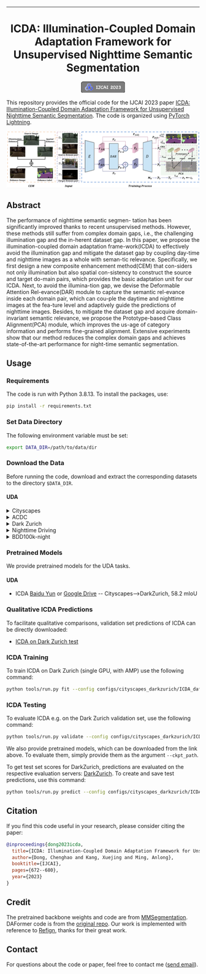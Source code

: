  ---

<div align="center">    
 
# ICDA: Illumination-Coupled Domain Adaptation Framework for Unsupervised Nighttime Semantic Segmentation

[<img src="docs/icon.png" style="zoom:20%">](https://www.ijcai.org/proceedings/2023/75) 

</div>

This repository provides the official code for the IJCAI 2023 paper [ICDA: Illumination-Coupled Domain Adaptation Framework for Unsupervised Nighttime Semantic Segmentation](https://www.ijcai.org/proceedings/2023/0075.pdf). The code is organized using [PyTorch Lightning](https://github.com/Lightning-AI/lightning). 

<img src="./docs/method.png" width="900"/>

## Abstract

The performance of nighttime semantic segmen-
tation has been significantly improved thanks to recent unsupervised methods. However, these methods still suffer from complex domain gaps, i.e., the challenging illumination gap and the in-herent dataset gap. In this paper, we propose the illumination-coupled domain adaptation frame-work(ICDA) to effectively avoid the illumination gap and mitigate the dataset gap by coupling day-time and nighttime images as a whole with seman-tic relevance. Specifically, we first design a new composite enhancement method(CEM) that con-siders not only illumination but also spatial con-sistency to construct the source and target do-main pairs, which provides the basic adaptation unit for our ICDA. Next, to avoid the illumina-tion gap, we devise the Deformable Attention Rel-evance(DAR) module to capture the semantic rel-evance inside each domain pair, which can cou-ple the daytime and nighttime images at the fea-ture level and adaptively guide the predictions of nighttime images. Besides, to mitigate the dataset gap and acquire domain-invariant semantic relevance, we propose the Prototype-based Class Alignment(PCA) module, which improves the us-age of category information and performs fine-grained alignment. Extensive experiments show that our method reduces the complex domain gaps and achieves state-of-the-art performance for night-time semantic segmentation.


## Usage
### Requirements

The code is run with Python 3.8.13. To install the packages, use:
```bash
pip install -r requirements.txt
```

### Set Data Directory

The following environment variable must be set:
```bash
export DATA_DIR=/path/to/data/dir
```

### Download the Data

Before running the code, download and extract the corresponding datasets to the directory `$DATA_DIR`.

#### UDA
<details>
  <summary>Cityscapes</summary>
  
  Download leftImg8bit_trainvaltest.zip and gt_trainvaltest.zip from [here](https://www.cityscapes-dataset.com/downloads/) and extract them to `$DATA_DIR/Cityscapes`.

  ```
  $DATA_DIR
  ├── Cityscapes
  │   ├── leftImg8bit
  │   │   ├── train
  │   │   ├── val
  │   ├── gtFine
  │   │   ├── train
  │   │   ├── val
  ├── ...
  ```
  Afterwards, run the preparation script:
  ```bash
  python tools/convert_cityscapes.py $DATA_DIR/Cityscapes
  ```
</details>

<details>
  <summary>ACDC</summary>
  
  Download rgb_anon_trainvaltest.zip and gt_trainval.zip from [here](https://acdc.vision.ee.ethz.ch/download) and extract them to `$DATA_DIR/ACDC`.

  ```
  $DATA_DIR
  ├── ACDC
  │   ├── rgb_anon
  │   │   ├── fog
  │   │   ├── night
  │   │   ├── rain
  │   │   ├── snow
  │   ├── gt
  │   │   ├── fog
  │   │   ├── night
  │   │   ├── rain
  │   │   ├── snow
  ├── ...
  ```
</details>

<details>
  <summary>Dark Zurich</summary>
  
  Download Dark_Zurich_train_anon.zip, Dark_Zurich_val_anon.zip, and Dark_Zurich_test_anon_withoutGt.zip from [here](https://www.trace.ethz.ch/publications/2019/GCMA_UIoU/) and extract them to `$DATA_DIR/DarkZurich`.

  ```
  $DATA_DIR
  ├── DarkZurich
  │   ├── rgb_anon
  │   │   ├── train
  │   │   ├── val
  │   │   ├── val_ref
  │   │   ├── test
  │   │   ├── test_ref
  │   ├── gt
  │   │   ├── val
  ├── ...
  ```
</details>

<details>
  <summary>Nighttime Driving</summary>
  
  Download NighttimeDrivingTest.zip from [here](http://people.ee.ethz.ch/~daid/NightDriving/) and extract it to `$DATA_DIR/NighttimeDrivingTest`.

  ```
  $DATA_DIR
  ├── NighttimeDrivingTest
  │   ├── leftImg8bit
  │   │   ├── test
  │   ├── gtCoarse_daytime_trainvaltest
  │   │   ├── test
  ├── ...
  ```
</details>

<details>
  <summary>BDD100k-night</summary>
  
  Download `10k Images` and `Segmentation` from [here](https://bdd-data.berkeley.edu/portal.html#download) and extract them to `$DATA_DIR/bdd100k`.

  ```
  $DATA_DIR
  ├── bdd100k
  │   ├── images
  │   │   ├── 10k
  │   ├── labels
  │   │   ├── sem_seg
  ├── ...
  ```
</details>


### Pretrained Models

We provide pretrained models for the UDA tasks.

#### UDA
- ICDA [Baidu Yun](https://pan.baidu.com/s/1mY5OIg81jacUHfwoyYt7Zg?pwd=ICDA) or [Google Drive](https://drive.google.com/drive/folders/1P7Qk2z4ZCqW6DmVSdq_zjFqTcq81WLRW?usp=share_link) -- Cityscapes-->DarkZurich, 58.2 mIoU

### Qualitative ICDA Predictions

To facilitate qualitative comparisons, validation set predictions of ICDA can be directly downloaded:
- [ICDA on Dark Zurich test](https://pan.baidu.com/s/1nKdBm-Sw9S624wHSxSE7OA?pwd=rvw4)

### ICDA Training

To train ICDA on Dark Zurich (single GPU, with AMP) use the following command:

```bash
python tools/run.py fit --config configs/cityscapes_darkzurich/ICDA_daformer.yaml --trainer.gpus [0] --trainer.precision 16
```

### ICDA Testing

To evaluate ICDA e.g. on the Dark Zurich validation set, use the following command:

```bash
python tools/run.py validate --config configs/cityscapes_darkzurich/ICDA_daformer.yaml --ckpt_path /path/to/trained/model --trainer.gpus [0]
```

We also provide pretrained models, which can be downloaded from the link above. To evaluate them, simply provide them as the argument `--ckpt_path`.

To get test set scores for DarkZurich, predictions are evaluated on the respective evaluation servers: [DarkZurich](https://codalab.lisn.upsaclay.fr/competitions/3783).
To create and save test predictions, use this command:
```bash
python tools/run.py predict --config configs/cityscapes_darkzurich/ICDA_daformer.yaml --ckpt_path /path/to/trained/model --trainer.gpus [0]

```


## Citation

If you find this code useful in your research, please consider citing the paper:
```bibtex
@inproceedings{dong2023icda,
  title={ICDA: Illumination-Coupled Domain Adaptation Framework for Unsupervised Nighttime Semantic Segmentation.},
  author={Dong, Chenghao and Kang, Xuejing and Ming, Anlong},
  booktitle={IJCAI},
  pages={672--680},
  year={2023}
}
```

## Credit

The pretrained backbone weights and code are from [MMSegmentation](https://github.com/open-mmlab/mmsegmentation). DAFormer code is from the [original repo](https://github.com/lhoyer/DAFormer). Our work is implemented with reference to [Refign](https://github.com/brdav/refign), thanks for their great work.

## Contact

For questions about the code or paper, feel free to contact me ([send email](mailto:dongchenghaozxy@gmail.com)).